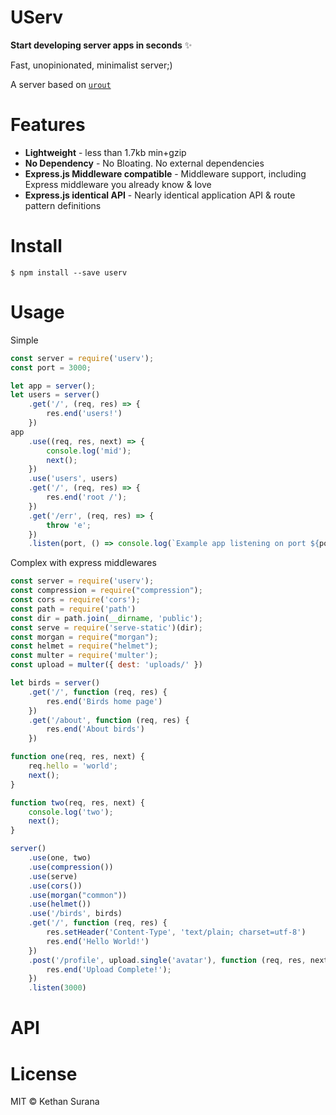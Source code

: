 # UServ

**Start developing server apps in seconds** ✨

Fast, unopinionated, minimalist server;)

A server based on [```urout```](https://github.com/kethan/urout)

# Features

* **Lightweight** - less than 1.7kb min+gzip
* **No Dependency** - No Bloating. No external dependencies
* **Express.js Middleware compatible** - Middleware support, including Express middleware you already know & love
* **Express.js identical API** - Nearly identical application API & route pattern definitions

# Install
```
$ npm install --save userv
```
# Usage

Simple

```js
const server = require('userv');
const port = 3000;

let app = server();
let users = server()
    .get('/', (req, res) => {
        res.end('users!')
    })
app
    .use((req, res, next) => {
        console.log('mid');
        next();
    })
    .use('users', users)
    .get('/', (req, res) => {
        res.end('root /');
    })
    .get('/err', (req, res) => {
        throw 'e';
    })
    .listen(port, () => console.log(`Example app listening on port ${port}!`));
```

Complex with express middlewares
```js
const server = require('userv');
const compression = require("compression");
const cors = require('cors');
const path = require('path')
const dir = path.join(__dirname, 'public');
const serve = require('serve-static')(dir);
const morgan = require("morgan");
const helmet = require("helmet");
const multer = require('multer');
const upload = multer({ dest: 'uploads/' })

let birds = server()
    .get('/', function (req, res) {
        res.end('Birds home page')
    })
    .get('/about', function (req, res) {
        res.end('About birds')
    })

function one(req, res, next) {
    req.hello = 'world';
    next();
}

function two(req, res, next) {
    console.log('two');
    next();
}

server()
    .use(one, two)
    .use(compression())
    .use(serve)
    .use(cors())
    .use(morgan("common"))
    .use(helmet())
    .use('/birds', birds)
    .get('/', function (req, res) {
        res.setHeader('Content-Type', 'text/plain; charset=utf-8')
        res.end('Hello World!')
    })
    .post('/profile', upload.single('avatar'), function (req, res, next) {
        res.end('Upload Complete!');
    })
    .listen(3000)
```

# API

# License

MIT © Kethan Surana